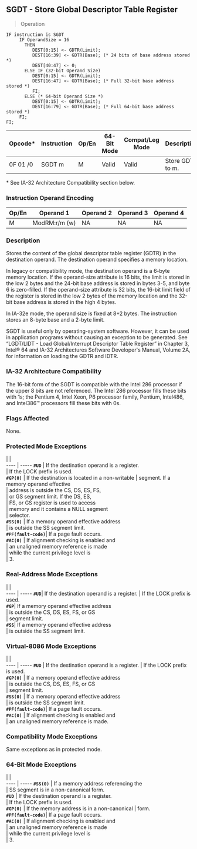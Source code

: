 ## SGDT - Store Global Descriptor Table Register

> Operation

``` slim
IF instruction is SGDT
     IF OperandSize = 16
       THEN
          DEST[0:15] <- GDTR(Limit);
          DEST[16:39] <- GDTR(Base); (* 24 bits of base address stored *)
          DEST[40:47] <- 0;
       ELSE IF (32-bit Operand Size)
          DEST[0:15] <- GDTR(Limit);
          DEST[16:47] <- GDTR(Base); (* Full 32-bit base address stored *)
          FI;
       ELSE (* 64-bit Operand Size *)
          DEST[0:15] <- GDTR(Limit);
          DEST[16:79] <- GDTR(Base); (* Full 64-bit base address stored *)
     FI;
FI;

```

 Opcode* | Instruction| Op/En| 64-Bit Mode| Compat/Leg Mode| Description     
 ---  | --- | --- | --- | --- | ---
 0F 01 /0| SGDT m     | M    | Valid      | Valid          | Store GDTR to m.
<aside class="notification">
* See IA-32 Architecture Compatibility section below.
</aside>


### Instruction Operand Encoding
 Op/En| Operand 1    | Operand 2| Operand 3| Operand 4
 ---  | --- | --- | --- | ---
 M    | ModRM:r/m (w)| NA       | NA       | NA       

### Description
Stores the content of the global descriptor table register (GDTR) in the destination
operand. The destination operand specifies a memory location.

In legacy or compatibility mode, the destination operand is a 6-byte memory
location. If the operand-size attribute is 16 bits, the limit is stored in the
low 2 bytes and the 24-bit base address is stored in bytes 3-5, and byte 6 is
zero-filled. If the operand-size attribute is 32 bits, the 16-bit limit field
of the register is stored in the low 2 bytes of the memory location and the
32-bit base address is stored in the high 4 bytes.

In IA-32e mode, the operand size is fixed at 8+2 bytes. The instruction stores
an 8-byte base and a 2-byte limit.

SGDT is useful only by operating-system software. However, it can be used in
application programs without causing an exception to be generated. See “LGDT/LIDT - Load
Global/Interrupt Descriptor Table Register” in Chapter 3, Intel® 64 and IA-32
Architectures Software Developer's Manual, Volume 2A, for information on loading
the GDTR and IDTR.


### IA-32 Architecture Compatibility
The 16-bit form of the SGDT is compatible with the Intel 286 processor if the
upper 8 bits are not referenced. The Intel 286 processor fills these bits with
1s; the Pentium 4, Intel Xeon, P6 processor family, Pentium, Intel486, and Intel386™
processors fill these bits with 0s.



### Flags Affected
None.


### Protected Mode Exceptions
   | |  
---- | -----
 **``#UD``**            | If the destination operand is a register.      
                | If the LOCK prefix is used.                    
 **``#GP(0)``**         | If the destination is located in a non-writable
                | segment. If a memory operand effective         
                | address is outside the CS, DS, ES, FS,         
                | or GS segment limit. If the DS, ES,            
                | FS, or GS register is used to access           
                | memory and it contains a NULL segment          
                | selector.                                      
 **``#SS(0)``**         | If a memory operand effective address          
                | is outside the SS segment limit.               
 **``#PF(fault-code)``**| If a page fault occurs.                        
 **``#AC(0)``**         | If alignment checking is enabled and           
                | an unaligned memory reference is made          
                | while the current privilege level is           
                | 3.                                             

### Real-Address Mode Exceptions
   | |  
---- | -----
 **``#UD``**| If the destination operand is a register.
    | If the LOCK prefix is used.              
 **``#GP``**| If a memory operand effective address    
    | is outside the CS, DS, ES, FS, or GS     
    | segment limit.                           
 **``#SS``**| If a memory operand effective address    
    | is outside the SS segment limit.         

### Virtual-8086 Mode Exceptions
   | |  
---- | -----
 **``#UD``**            | If the destination operand is a register.
                | If the LOCK prefix is used.              
 **``#GP(0)``**         | If a memory operand effective address    
                | is outside the CS, DS, ES, FS, or GS     
                | segment limit.                           
 **``#SS(0)``**         | If a memory operand effective address    
                | is outside the SS segment limit.         
 **``#PF(fault-code)``**| If a page fault occurs.                  
 **``#AC(0)``**         | If alignment checking is enabled and     
                | an unaligned memory reference is made.   

### Compatibility Mode Exceptions
Same exceptions as in protected mode.


### 64-Bit Mode Exceptions
   | |  
---- | -----
 **``#SS(0)``**         | If a memory address referencing the        
                | SS segment is in a non-canonical form.     
 **``#UD``**            | If the destination operand is a register.  
                | If the LOCK prefix is used.                
 **``#GP(0)``**         | If the memory address is in a non-canonical
                | form.                                      
 **``#PF(fault-code)``**| If a page fault occurs.                    
 **``#AC(0)``**         | If alignment checking is enabled and       
                | an unaligned memory reference is made      
                | while the current privilege level is       
                | 3.                                         
